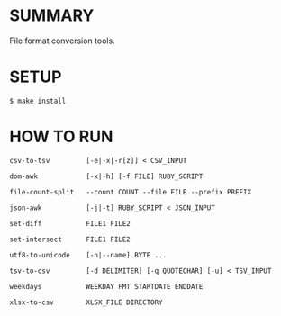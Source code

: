 
# SUMMARY

File format conversion tools.

# SETUP

    $ make install

# HOW TO RUN

    csv-to-tsv         [-e|-x|-r[z]] < CSV_INPUT

    dom-awk            [-x|-h] [-f FILE] RUBY_SCRIPT

    file-count-split   --count COUNT --file FILE --prefix PREFIX

    json-awk           [-j|-t] RUBY_SCRIPT < JSON_INPUT

    set-diff           FILE1 FILE2

    set-intersect      FILE1 FILE2

    utf8-to-unicode    [-n|--name] BYTE ...

    tsv-to-csv         [-d DELIMITER] [-q QUOTECHAR] [-u] < TSV_INPUT

    weekdays           WEEKDAY FMT STARTDATE ENDDATE

    xlsx-to-csv        XLSX_FILE DIRECTORY

